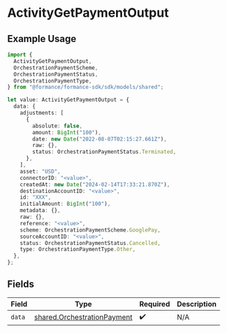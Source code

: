 # ActivityGetPaymentOutput

## Example Usage

```typescript
import {
  ActivityGetPaymentOutput,
  OrchestrationPaymentScheme,
  OrchestrationPaymentStatus,
  OrchestrationPaymentType,
} from "@formance/formance-sdk/sdk/models/shared";

let value: ActivityGetPaymentOutput = {
  data: {
    adjustments: [
      {
        absolute: false,
        amount: BigInt("100"),
        date: new Date("2022-08-07T02:15:27.661Z"),
        raw: {},
        status: OrchestrationPaymentStatus.Terminated,
      },
    ],
    asset: "USD",
    connectorID: "<value>",
    createdAt: new Date("2024-02-14T17:33:21.870Z"),
    destinationAccountID: "<value>",
    id: "XXX",
    initialAmount: BigInt("100"),
    metadata: {},
    raw: {},
    reference: "<value>",
    scheme: OrchestrationPaymentScheme.GooglePay,
    sourceAccountID: "<value>",
    status: OrchestrationPaymentStatus.Cancelled,
    type: OrchestrationPaymentType.Other,
  },
};
```

## Fields

| Field                                                                             | Type                                                                              | Required                                                                          | Description                                                                       |
| --------------------------------------------------------------------------------- | --------------------------------------------------------------------------------- | --------------------------------------------------------------------------------- | --------------------------------------------------------------------------------- |
| `data`                                                                            | [shared.OrchestrationPayment](../../../sdk/models/shared/orchestrationpayment.md) | :heavy_check_mark:                                                                | N/A                                                                               |